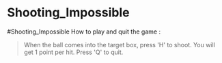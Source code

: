 # Shooting_Impossible
#Shooting_Impossible
How to play and quit the game :
>When the ball comes into the target box, press 'H' to shoot.
>You will get 1 point per hit.
>Press 'Q' to quit.
